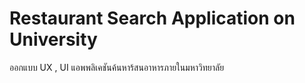 # Restaurant Search Application on University 
ออกแบบ UX , UI แอพพลิเคชันค้นหาร้สนอาหารภายในมหาวิทยาลัย
